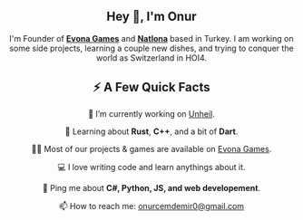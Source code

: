 <h2 align = center>Hey 👋, I'm Onur</h2>
<p align = center>I'm Founder of <strong><a href="https://www.evonagames.com/">Evona Games</a></strong> and <strong><a href="https://www.natlona.com/">Natlona</a></strong> based in Turkey. I am working on some side projects, learning a couple new dishes, and trying to conquer the world as Switzerland in HOI4.</p>
<h2 align = center>⚡️ A Few Quick Facts</h2>

<p align = center>🔭 I’m currently working on <a href="https://store.steampowered.com/app/2769160/Unheil/">Unheil</a>.</p>
<p align = center>🧐 Learning about <strong>Rust</strong>, <strong>C++</strong>, and a bit of <strong>Dart</strong>.</p>
<p align = center>👨‍💻 Most of our projects & games are available on <a href="https://evonagames.com">Evona Games</a>.</p>
<p align = center>💻 I love writing code and learn anythings about it.</p>
<p align = center>💬 Ping me about <strong>C#, Python, JS, and web developement</strong>.</p>
<p align = center>📫 How to reach me: <a href="mailto: onurcemdemir0@gmail.com">onurcemdemir0@gmail.com</a> </p>

